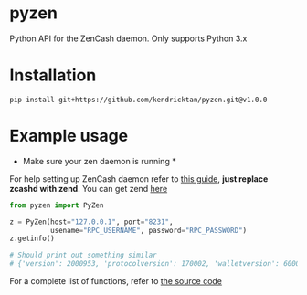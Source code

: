 # pyzen
Python API for the ZenCash daemon.
Only supports Python 3.x

# Installation
```
pip install git+https://github.com/kendricktan/pyzen.git@v1.0.0
```

# Example usage
* Make sure your zen daemon is running *

For help setting up ZenCash daemon refer to [this guide](https://github.com/zcash/zcash/wiki/1.0-User-Guide), **just replace zcashd with zend**. You can get zend [here](https://github.com/ZencashOfficial/zen/releases)

```python
from pyzen import PyZen

z = PyZen(host="127.0.0.1", port="8231",
          usename="RPC_USERNAME", password="RPC_PASSWORD")
z.getinfo()

# Should print out something similar
# {'version': 2000953, 'protocolversion': 170002, 'walletversion': 60000, 'balance': 79.81897094, 'blocks': 137309, 'timeoffset': 0, 'connections': 8, 'proxy': '', 'difficulty': 110596.1266266895, 'testnet': False, 'keypoololdest': 1499550931, 'keypoolsize': 101, 'paytxfee': 0.0, 'relayfee': 1e-06, 'errors': ''}
```

For a complete list of functions, refer to [the source code](https://github.com/kendricktan/pyzen/blob/master/pyzen/__init__.py)